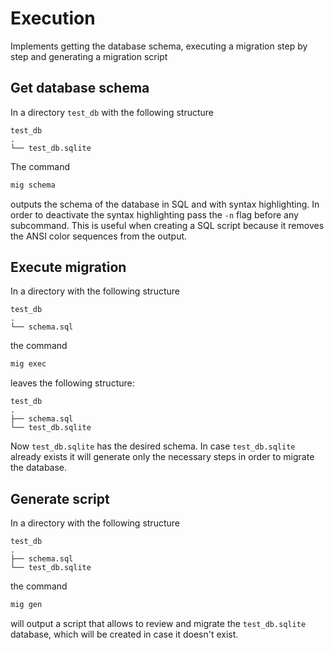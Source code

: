 # Execution

Implements getting the database schema, executing a migration step by step and generating a migration script

## Get database schema

In a directory `test_db` with the following structure

```
test_db
.
└── test_db.sqlite
```

The command

```sh
mig schema
```

outputs the schema of the database in SQL and with syntax highlighting. In order to deactivate the syntax highlighting pass the `-n` flag before any subcommand. This is useful when creating a SQL script because it removes the ANSI color sequences from the output.

## Execute migration

In a directory with the following structure

```
test_db
.
└── schema.sql
```

the command

```sh
mig exec
```

leaves the following structure:

```
test_db
.
├── schema.sql
└── test_db.sqlite
```

Now `test_db.sqlite` has the desired schema. In case `test_db.sqlite` already exists it will generate only the necessary steps in order to migrate the database.

## Generate script

In a directory with the following structure

```
test_db
.
├── schema.sql
└── test_db.sqlite
```

the command

```sh
mig gen
```

will output a script that allows to review and migrate the `test_db.sqlite` database, which will be created in case it doesn't exist.